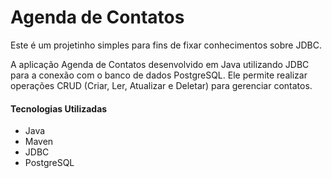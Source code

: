 # Agenda de Contatos

Este é um projetinho simples para fins de fixar conhecimentos sobre JDBC.

A aplicação Agenda de Contatos desenvolvido em Java utilizando JDBC para a conexão com o banco de dados PostgreSQL.
Ele permite realizar operações CRUD (Criar, Ler, Atualizar e Deletar) para gerenciar contatos.


#### Tecnologias Utilizadas

- Java
- Maven
- JDBC
- PostgreSQL
